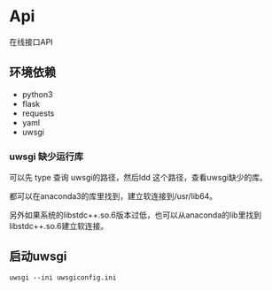 # Api
在线接口API
## 环境依赖

- python3
- flask
- requests
- yaml
- uwsgi

### uwsgi 缺少运行库
可以先 type 查询 uwsgi的路径，然后ldd 这个路径，查看uwsgi缺少的库。

都可以在anaconda3的库里找到，建立软连接到/usr/lib64。

另外如果系统的libstdc++.so.6版本过低，也可以从anaconda的lib里找到libstdc++.so.6建立软连接。

## 启动uwsgi
```
uwsgi --ini uwsgiconfig.ini
```
